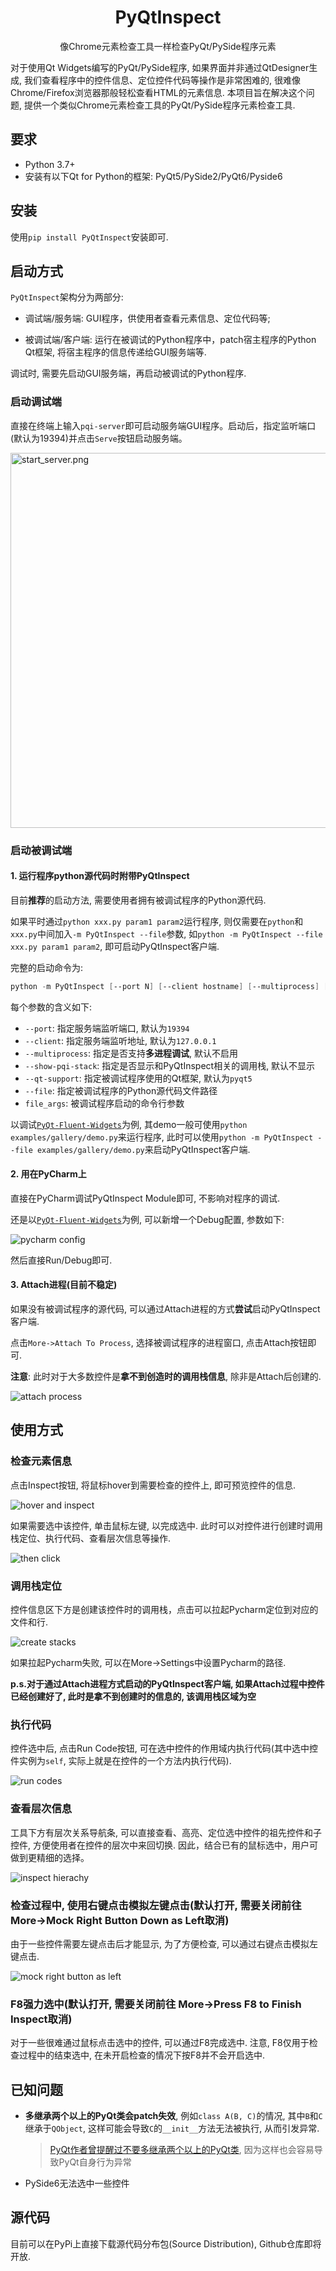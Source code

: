 <div style="text-align: center;"><h1>PyQtInspect</h1></div>
<div style="text-align: center;">像Chrome元素检查工具一样检查PyQt/PySide程序元素</div>

对于使用Qt Widgets编写的PyQt/PySide程序, 如果界面并非通过QtDesigner生成, 
我们查看程序中的控件信息、定位控件代码等操作是非常困难的, 很难像Chrome/Firefox浏览器那般轻松查看HTML的元素信息.
本项目旨在解决这个问题, 提供一个类似Chrome元素检查工具的PyQt/PySide程序元素检查工具.

## 要求

- Python 3.7+
- 安装有以下Qt for Python的框架: PyQt5/PySide2/PyQt6/Pyside6

## 安装

使用`pip install PyQtInspect`安装即可.

## 启动方式

`PyQtInspect`架构分为两部分: 

- 调试端/服务端: GUI程序，供使用者查看元素信息、定位代码等;

- 被调试端/客户端: 运行在被调试的Python程序中，patch宿主程序的Python Qt框架, 将宿主程序的信息传递给GUI服务端等.

调试时, 需要先启动GUI服务端，再启动被调试的Python程序.

### 启动调试端

直接在终端上输入`pqi-server`即可启动服务端GUI程序。启动后，指定监听端口(默认为19394)并点击`Serve`按钮启动服务端。

<img alt="start_server.png" height="600" src="README_Assets/start_server.png"/>

### 启动被调试端

#### 1. 运行程序python源代码时附带PyQtInspect

目前**推荐**的启动方法, 需要使用者拥有被调试程序的Python源代码.

如果平时通过`python xxx.py param1 param2`运行程序, 则仅需要在`python`和`xxx.py`中间加入`-m PyQtInspect --file`参数,
如`python -m PyQtInspect --file xxx.py param1 param2`, 即可启动PyQtInspect客户端.

完整的启动命令为:

```powershell
python -m PyQtInspect [--port N] [--client hostname] [--multiprocess] [--show-pqi-stack] [--qt-support=[pyqt5|pyside2|pyqt6|pyside6]] --file executable_file [file_args]
```

每个参数的含义如下:

* `--port`: 指定服务端监听端口, 默认为`19394`
* `--client`: 指定服务端监听地址, 默认为`127.0.0.1`
* `--multiprocess`: 指定是否支持**多进程调试**, 默认不启用
* `--show-pqi-stack`: 指定是否显示和PyQtInspect相关的调用栈, 默认不显示
* `--qt-support`: 指定被调试程序使用的Qt框架, 默认为`pyqt5`
* `--file`: 指定被调试程序的Python源代码文件路径
* `file_args`: 被调试程序启动的命令行参数

以调试[`PyQt-Fluent-Widgets`][1]为例, 其demo一般可使用`python examples/gallery/demo.py`来运行程序,
此时可以使用`python -m PyQtInspect --file examples/gallery/demo.py`来启动PyQtInspect客户端.

#### 2. 用在PyCharm上

直接在PyCharm调试PyQtInspect Module即可, 不影响对程序的调试.

还是以[`PyQt-Fluent-Widgets`][1]为例, 可以新增一个Debug配置, 参数如下:

<img alt="pycharm config" src="README_Assets/pycharm_config.png"/>

然后直接Run/Debug即可.

#### 3. Attach进程(目前不稳定)

如果没有被调试程序的源代码, 可以通过Attach进程的方式**尝试**启动PyQtInspect客户端.

点击`More->Attach To Process`, 选择被调试程序的进程窗口, 点击Attach按钮即可. 

**注意**: 此时对于大多数控件是**拿不到创造时的调用栈信息**, 除非是Attach后创建的.

![attach process](README_Assets/attach_process.gif)

## 使用方式

### 检查元素信息

点击Inspect按钮, 将鼠标hover到需要检查的控件上, 即可预览控件的信息.

![hover and inspect](README_Assets/hover_and_inspect.gif)

如果需要选中该控件, 单击鼠标左键, 以完成选中. 此时可以对控件进行创建时调用栈定位、执行代码、查看层次信息等操作.

![then click](README_Assets/then_click.gif)

### 调用栈定位

控件信息区下方是创建该控件时的调用栈，点击可以拉起Pycharm定位到对应的文件和行.

![create stacks](README_Assets/create_stacks.gif)

如果拉起Pycharm失败, 可以在More->Settings中设置Pycharm的路径.

**p.s.对于通过Attach进程方式启动的PyQtInspect客户端, 如果Attach过程中控件已经创建好了, 此时是拿不到创建时的信息的, 该调用栈区域为空**

### 执行代码

控件选中后, 点击Run Code按钮, 可在选中控件的作用域内执行代码(其中选中控件实例为`self`, 实际上就是在控件的一个方法内执行代码).

![run codes](README_Assets/run_codes.gif)

### 查看层次信息

工具下方有层次关系导航条, 可以直接查看、高亮、定位选中控件的祖先控件和子控件, 方便使用者在控件的层次中来回切换.
因此，结合已有的鼠标选中，用户可做到更精细的选择。

![inspect hierachy](README_Assets/inspect_hierarchy.gif)

### 检查过程中, 使用右键点击模拟左键点击(默认打开, 需要关闭前往 More->Mock Right Button Down as Left取消)

由于一些控件需要左键点击后才能显示, 为了方便检查, 可以通过右键点击模拟左键点击.

![mock right button as left](README_Assets/mock_right_btn_as_left.gif)

### F8强力选中(默认打开, 需要关闭前往 More->Press F8 to Finish Inspect取消)

对于一些很难通过鼠标点击选中的控件, 可以通过F8完成选中. 注意, F8仅用于检查过程中的结束选中, 在未开启检查的情况下按F8并不会开启选中.

## 已知问题

- **多继承两个以上的PyQt类会patch失效**, 例如`class A(B, C)`的情况, 其中`B`和`C`继承于`QObject`, 这样可能会导致`C`的`__init__`方法无法被执行, 从而引发异常.
  > [PyQt作者曾提醒过不要多继承两个以上的PyQt类][2], 因为这样也会容易导致PyQt自身行为异常

- PySide6无法选中一些控件

## 源代码

目前可以在PyPi上直接下载源代码分布包(Source Distribution), Github仓库即将开放.

[1]: https://github.com/zhiyiYo/PyQt-Fluent-Widgets
[2]: https://www.riverbankcomputing.com/pipermail/pyqt/2017-January/038650.html
